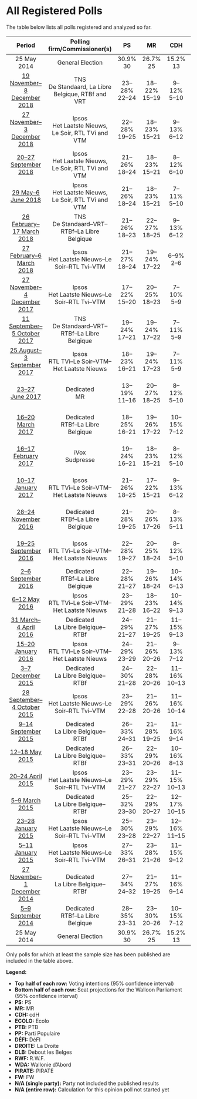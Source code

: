 # All Registered Polls

The table below lists all polls registered and analyzed so far.

| Period     | Polling firm/Commissioner(s) | PS | MR | CDH | ECOLO | PTB | PP | DÉFI | DROITE | DLB | RWF | WDA | PIRATE | FW |
|:----------:|:----------------------------:|:--:|:--:|:--:|:--:|:--:|:--:|:--:|:--:|:--:|:--:|:--:|:--:|:--:|
| 25 May 2014 | General Election | 30.9% <br> 30 | 26.7% <br> 25 | 15.2% <br> 13 | 8.6% <br> 4 | 5.8% <br> 2 | 4.9% <br> 1 | 2.5% <br> 0 | 1.4% <br> 0 | 0.8% <br> 0 | 0.5% <br> 0 | 0.4% <br> 0 | 0.2% <br> 0 | 0.1% <br> 0 |
| [19 November–8 December 2018](2018-12-08-TNS.html) | TNS <br> De Standaard, La Libre Belgique, RTBf and VRT | 23–28% <br> 22–24 | 18–22% <br> 15–19 | 9–12% <br> 5–10 | 17–22% <br> 13–18 | 12–16% <br> 9–13 | 4–7% <br> 0–2 | 2–5% <br> 0 | N/A <br> N/A | N/A <br> N/A | N/A <br> N/A | N/A <br> N/A | N/A <br> N/A | N/A <br> N/A |
| [27 November–3 December 2018](2018-12-03-Ipsos.html) | Ipsos <br> Het Laatste Nieuws, Le Soir, RTL TVi and VTM | 22–28% <br> 19–25 | 18–23% <br> 15–21 | 9–13% <br> 6–12 | 11–16% <br> 9–13 | 11–15% <br> 8–12 | 5–8% <br> 1–5 | 3–6% <br> 0–2 | 2–3% <br> 0 | N/A <br> N/A | N/A <br> N/A | N/A <br> N/A | N/A <br> N/A | N/A <br> N/A |
| [20–27 September 2018](2018-09-27-Ipsos.html) | Ipsos <br> Het Laatste Nieuws, Le Soir, RTL TVi and VTM | 21–26% <br> 18–24 | 18–23% <br> 15–21 | 8–12% <br> 6–10 | 9–13% <br> 6–11 | 11–15% <br> 8–13 | 5–8% <br> 2–5 | 5–9% <br> 2–7 | 1–3% <br> 0 | N/A <br> N/A | N/A <br> N/A | N/A <br> N/A | N/A <br> N/A | N/A <br> N/A |
| [29 May–6 June 2018](2018-06-06-Ipsos.html) | Ipsos <br> Het Laatste Nieuws, Le Soir, RTL TVi and VTM | 21–26% <br> 18–24 | 18–23% <br> 15–21 | 7–11% <br> 5–10 | 11–15% <br> 10–13 | 11–15% <br> 8–12 | 6–9% <br> 3–6 | 5–8% <br> 1–5 | 1–3% <br> 0 | N/A <br> N/A | N/A <br> N/A | N/A <br> N/A | N/A <br> N/A | N/A <br> N/A |
| [26 February–17 March 2018](2018-03-17-TNS.html) | TNS <br> De Standaard–VRT–RTBf–La Libre Belgique | 21–26% <br> 18–23 | 22–27% <br> 18–25 | 9–13% <br> 6–12 | 15–20% <br> 13–17 | 9–13% <br> 7–10 | 2–5% <br> 0–1 | 4–7% <br> 0–5 | N/A <br> N/A | N/A <br> N/A | N/A <br> N/A | N/A <br> N/A | N/A <br> N/A | N/A <br> N/A |
| [27 February–6 March 2018](2018-03-06-Ipsos.html) | Ipsos <br> Het Laatste Nieuws–Le Soir–RTL Tvi–VTM | 21–27% <br> 18–24 | 19–24% <br> 17–22 | 6–9% <br> 2–6 | 12–16% <br> 9–13 | 15–20% <br> 12–17 | 3–5% <br> 0–2 | 5–8% <br> 1–5 | 1–2% <br> 0 | N/A <br> N/A | N/A <br> N/A | N/A <br> N/A | N/A <br> N/A | N/A <br> N/A |
| [27 November–4 December 2017](2017-12-04-Ipsos.html) | Ipsos <br> Het Laatste Nieuws–Le Soir–RTL Tvi–VTM | 17–22% <br> 15–20 | 20–25% <br> 18–23 | 7–10% <br> 5–9 | 9–13% <br> 7–11 | 17–21% <br> 14–20 | 3–6% <br> 0–3 | 5–8% <br> 1–5 | 1–3% <br> 0 | N/A <br> N/A | N/A <br> N/A | N/A <br> N/A | N/A <br> N/A | N/A <br> N/A |
| [11 September–5 October 2017](2017-10-05-TNS.html) | TNS <br> De Standaard–VRT–RTBf–La Libre Belgique | 19–24% <br> 17–21 | 19–24% <br> 17–22 | 7–11% <br> 5–9 | 16–21% <br> 13–18 | 13–17% <br> 10–14 | 0–1% <br> 0 | 5–7% <br> 0–5 | N/A <br> N/A | N/A <br> N/A | N/A <br> N/A | N/A <br> N/A | N/A <br> N/A | N/A <br> N/A |
| [25 August–3 September 2017](2017-09-03-Ipsos.html) | Ipsos <br> RTL TVi–Le Soir–VTM–Het Laatste Nieuws | 18–23% <br> 16–21 | 19–24% <br> 17–23 | 7–11% <br> 5–9 | 11–15% <br> 8–13 | 15–20% <br> 13–18 | 3–6% <br> 0–3 | 5–8% <br> 1–5 | 1–3% <br> 0 | N/A <br> N/A | N/A <br> N/A | N/A <br> N/A | N/A <br> N/A | N/A <br> N/A |
| [23–27 June 2017](2017-06-27-Dedicated.html) | Dedicated <br> MR | 13–19% <br> 11–16 | 20–27% <br> 18–25 | 8–12% <br> 5–10 | 9–14% <br> 6–12 | 22–29% <br> 19–24 | N/A <br> N/A | 3–6% <br> 0–2 | N/A <br> N/A | N/A <br> N/A | N/A <br> N/A | N/A <br> N/A | N/A <br> N/A | N/A <br> N/A |
| [16–20 March 2017](2017-03-20-Dedicated.html) | Dedicated <br> RTBf–La Libre Belgique | 18–25% <br> 16–21 | 19–26% <br> 17–22 | 10–15% <br> 7–12 | 9–14% <br> 6–12 | 17–23% <br> 15–20 | 1–4% <br> 0 | 1–4% <br> 0 | 2–4% <br> 0 | N/A <br> N/A | 0–1% <br> 0 | 1–3% <br> 0–1 | 0–1% <br> 0 | 1–3% <br> 0 |
| [16–17 February 2017](2017-02-17-IVox.html) | iVox <br> Sudpresse | 19–24% <br> 16–21 | 18–23% <br> 15–21 | 8–12% <br> 5–10 | 12–16% <br> 9–13 | 15–20% <br> 12–17 | 5–9% <br> 2–6 | 3–6% <br> 0–2 | N/A <br> N/A | N/A <br> N/A | N/A <br> N/A | N/A <br> N/A | N/A <br> N/A | N/A <br> N/A |
| [10–17 January 2017](2017-01-17-Ipsos.html) | Ipsos <br> RTL TVi–Le Soir–VTM–Het Laatste Nieuws | 21–26% <br> 18–25 | 17–22% <br> 15–21 | 9–13% <br> 6–12 | 9–13% <br> 6–12 | 14–19% <br> 11–16 | 4–7% <br> 0–4 | 2–4% <br> 0 | 3–5% <br> 0–2 | N/A <br> N/A | N/A <br> N/A | N/A <br> N/A | N/A <br> N/A | N/A <br> N/A |
| [28–24 November 2016](2016-11-28-Dedicated.html) | Dedicated <br> RTBf–La Libre Belgique | 21–28% <br> 19–25 | 20–26% <br> 17–26 | 8–13% <br> 5–11 | 9–14% <br> 6–11 | 14–20% <br> 10–17 | 3–7% <br> 0–4 | 2–4% <br> 0 | 1–4% <br> 0 | N/A <br> N/A | 0–2% <br> 0 | 0–1% <br> 0 | 0–2% <br> 0–1 | 1–3% <br> 0 |
| [19–25 September 2016](2016-09-25-Ipsos.html) | Ipsos <br> RTL TVi–Le Soir–VTM–Het Laatste Nieuws | 22–28% <br> 19–27 | 20–25% <br> 18–24 | 8–12% <br> 5–10 | 6–9% <br> 3–6 | 14–19% <br> 11–16 | 5–8% <br> 1–5 | 2–4% <br> 0 | 3–6% <br> 0–4 | N/A <br> N/A | N/A <br> N/A | N/A <br> N/A | N/A <br> N/A | N/A <br> N/A |
| [2–6 September 2016](2016-09-06-Dedicated.html) | Dedicated <br> RTBf–La Libre Belgique | 22–28% <br> 21–27 | 19–26% <br> 18–24 | 10–14% <br> 6–13 | 8–12% <br> 6–10 | 12–17% <br> 9–14 | 3–7% <br> 0–4 | 2–4% <br> 0–1 | 2–4% <br> 0 | N/A <br> N/A | 0–2% <br> 0 | 1–4% <br> 0–2 | 0–2% <br> 0–1 | 1–2% <br> 0 |
| [6–12 May 2016](2016-05-12-Ipsos.html) | Ipsos <br> RTL TVi–Le Soir–VTM–Het Laatste Nieuws | 23–29% <br> 21–28 | 18–23% <br> 16–22 | 10–14% <br> 9–13 | 8–12% <br> 6–11 | 11–16% <br> 9–14 | 4–7% <br> 0–5 | 2–5% <br> 0–1 | 1–3% <br> 0 | N/A <br> N/A | N/A <br> N/A | N/A <br> N/A | N/A <br> N/A | N/A <br> N/A |
| [31 March–4 April 2016](2016-04-04-Dedicated.html) | Dedicated <br> La Libre Belgique–RTBf | 24–29% <br> 21–27 | 21–27% <br> 19–25 | 11–15% <br> 9–13 | 9–13% <br> 6–11 | 9–13% <br> 7–9 | 4–7% <br> 0–5 | 2–4% <br> 0 | N/A <br> N/A | N/A <br> N/A | N/A <br> N/A | N/A <br> N/A | N/A <br> N/A | N/A <br> N/A |
| [15–20 January 2016](2016-01-20-Ipsos.html) | Ipsos <br> RTL TVi–Le Soir–VTM–Het Laatste Nieuws | 24–29% <br> 23–29 | 21–26% <br> 20–26 | 9–13% <br> 7–12 | 8–11% <br> 6–10 | 7–11% <br> 6–9 | 4–7% <br> 0–5 | 2–5% <br> 0–1 | 2–4% <br> 0 | N/A <br> N/A | N/A <br> N/A | N/A <br> N/A | N/A <br> N/A | N/A <br> N/A |
| [3–7 December 2015](2015-12-07-Dedicated.html) | Dedicated <br> La Libre Belgique–RTBf | 24–30% <br> 21–28 | 22–28% <br> 20–26 | 11–16% <br> 10–13 | 8–12% <br> 6–9 | 9–12% <br> 7–9 | 4–7% <br> 0–4 | 2–5% <br> 0 | N/A <br> N/A | N/A <br> N/A | N/A <br> N/A | N/A <br> N/A | N/A <br> N/A | N/A <br> N/A |
| [28 September–4 October 2015](2015-10-04-Ipsos.html) | Ipsos <br> Het Laatste Nieuws–Le Soir–RTL Tvi–VTM | 23–29% <br> 22–28 | 21–26% <br> 20–26 | 11–16% <br> 10–14 | 7–11% <br> 6–9 | 7–10% <br> 5–8 | 3–6% <br> 0–4 | 1–3% <br> 0 | N/A <br> N/A | N/A <br> N/A | N/A <br> N/A | N/A <br> N/A | N/A <br> N/A | N/A <br> N/A |
| [9–14 September 2015](2015-09-14-Dedicated.html) | Dedicated <br> La Libre Belgique–RTBf | 26–33% <br> 24–31 | 21–28% <br> 19–25 | 11–16% <br> 9–14 | 7–12% <br> 5–8 | 8–12% <br> 6–9 | 3–6% <br> 0–2 | 2–4% <br> 0 | N/A <br> N/A | N/A <br> N/A | N/A <br> N/A | N/A <br> N/A | N/A <br> N/A | N/A <br> N/A |
| [12–18 May 2015](2015-05-18-Dedicated.html) | Dedicated <br> La Libre Belgique–RTBf | 26–33% <br> 23–31 | 22–29% <br> 20–26 | 10–16% <br> 8–13 | 7–11% <br> 5–8 | 7–11% <br> 4–9 | 3–6% <br> 0–4 | 2–5% <br> 0 | N/A <br> N/A | N/A <br> N/A | N/A <br> N/A | N/A <br> N/A | N/A <br> N/A | N/A <br> N/A |
| [20–24 April 2015](2015-04-24-Ipsos.html) | Ipsos <br> Het Laatste Nieuws–Le Soir–RTL Tvi–VTM | 23–29% <br> 21–27 | 23–29% <br> 22–27 | 11–15% <br> 10–13 | 7–11% <br> 6–8 | 7–10% <br> 4–8 | 4–7% <br> 0–4 | 1–3% <br> 0 | N/A <br> N/A | N/A <br> N/A | N/A <br> N/A | N/A <br> N/A | N/A <br> N/A | N/A <br> N/A |
| [5–9 March 2015](2015-03-09-Dedicated.html) | Dedicated <br> La Libre Belgique–RTBf | 25–32% <br> 23–30 | 22–29% <br> 20–27 | 12–17% <br> 10–15 | 6–11% <br> 5–7 | 6–11% <br> 4–8 | 2–5% <br> 0–2 | 2–5% <br> 0 | N/A <br> N/A | N/A <br> N/A | N/A <br> N/A | N/A <br> N/A | N/A <br> N/A | N/A <br> N/A |
| [23–28 January 2015](2015-01-28-Ipsos.html) | Ipsos <br> Het Laatste Nieuws–Le Soir–RTL Tvi–VTM | 25–30% <br> 23–28 | 23–29% <br> 22–27 | 12–16% <br> 11–15 | 7–10% <br> 5–7 | 6–9% <br> 4–7 | 4–6% <br> 0–4 | 1–3% <br> 0 | N/A <br> N/A | N/A <br> N/A | N/A <br> N/A | N/A <br> N/A | N/A <br> N/A | N/A <br> N/A |
| [5–11 January 2015](2015-01-11-Ipsos.html) | Ipsos <br> Het Laatste Nieuws–Le Soir–RTL Tvi–VTM | 27–33% <br> 26–31 | 23–28% <br> 21–26 | 11–15% <br> 9–12 | 6–10% <br> 5–7 | 6–9% <br> 4–8 | 3–5% <br> 0–1 | 1–3% <br> 0 | N/A <br> N/A | N/A <br> N/A | N/A <br> N/A | N/A <br> N/A | N/A <br> N/A | N/A <br> N/A |
| [27 November–1 December 2014](2014-12-01-Dedicated.html) | Dedicated <br> La Libre Belgique–RTBf | 27–34% <br> 24–32 | 21–27% <br> 19–25 | 11–16% <br> 9–14 | 6–10% <br> 3–7 | 6–10% <br> 4–8 | 3–7% <br> 0–4 | 2–4% <br> 0 | N/A <br> N/A | N/A <br> N/A | N/A <br> N/A | N/A <br> N/A | N/A <br> N/A | N/A <br> N/A |
| [5–9 September 2014](2014-09-09-Dedicated.html) | Dedicated <br> RTBf–La Libre Belgique | 28–35% <br> 23–31 | 23–30% <br> 20–26 | 10–15% <br> 7–12 | 7–11% <br> 4–7 | 6–10% <br> 4–8 | 4–7% <br> 0–4 | 1–3% <br> 0 | 1–3% <br> 0 | 0–2% <br> 0 | 0–1% <br> 0 | 0–2% <br> 0 | 1–2% <br> 0–2 | 0–2% <br> 0 |
| 25 May 2014 | General Election | 30.9% <br> 30 | 26.7% <br> 25 | 15.2% <br> 13 | 8.6% <br> 4 | 5.8% <br> 2 | 4.9% <br> 1 | 2.5% <br> 0 | 1.4% <br> 0 | 0.8% <br> 0 | 0.5% <br> 0 | 0.4% <br> 0 | 0.2% <br> 0 | 0.1% <br> 0 |

Only polls for which at least the sample size has been published are included in the table above.

**Legend:**
+ **Top half of each row:** Voting intentions (95% confidence interval)
+ **Bottom half of each row:** Seat projections for the Walloon Parliament (95% confidence interval)
+ **PS:** PS
+ **MR:** MR
+ **CDH:** cdH
+ **ECOLO:** Ecolo
+ **PTB:** PTB
+ **PP:** Parti Populaire
+ **DÉFI:** DéFI
+ **DROITE:** La Droite
+ **DLB:** Debout les Belges
+ **RWF:** R.W.F.
+ **WDA:** Wallonie d’Abord
+ **PIRATE:** PIRATE
+ **FW:** FW
+ **N/A (single party):** Party not included the published results
+ **N/A (entire row):** Calculation for this opinion poll not started yet

